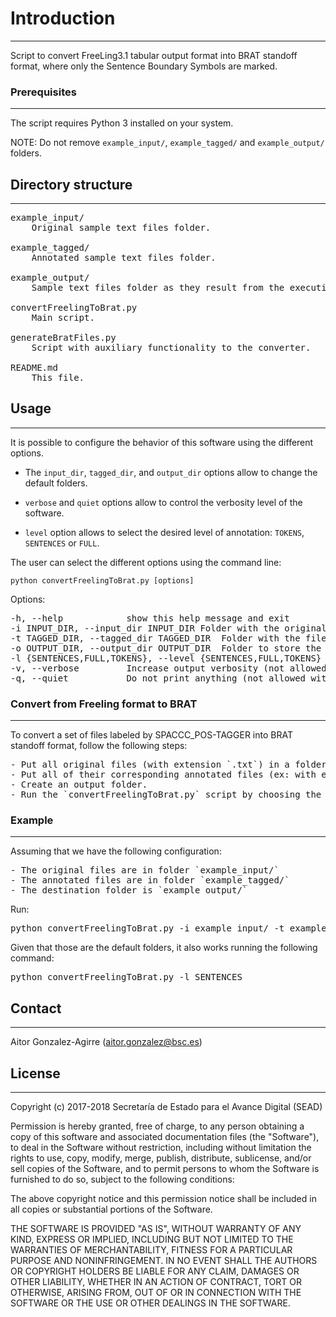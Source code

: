 # Introduction
------------

Script to convert FreeLing3.1 tabular output format into BRAT standoff format, where only the Sentence Boundary Symbols are marked.


### Prerequisites
------------

The script requires Python 3 installed on your system.

NOTE: Do not remove `example_input/`, `example_tagged/` and `example_output/` folders.


## Directory structure
------------

<pre>
example_input/
	Original sample text files folder. 

example_tagged/
	Annotated sample text files folder.

example_output/
	Sample text files folder as they result from the execution of the script `convertFreelingToBrat.py`.

convertFreelingToBrat.py
	Main script.

generateBratFiles.py
	Script with auxiliary functionality to the converter.

README.md
	This file.
</pre>



## Usage
------------

It is possible to configure the behavior of this software using the different options.

  - The `input_dir`, `tagged_dir`, and `output_dir` options allow to change the default folders.
  
  - `verbose` and `quiet` options allow to control the verbosity level of the software.
  
  - `level` option allows to select the desired level of annotation: `TOKENS`, `SENTENCES` 
or `FULL`.


The user can select the different options using the command line:

	python convertFreelingToBrat.py [options] 

Options:
<pre>
-h, --help            show this help message and exit
-i INPUT_DIR, --input_dir INPUT_DIR	Folder with the original text files
-t TAGGED_DIR, --tagged_dir TAGGED_DIR	Folder with the files annotated by Freeling
-o OUTPUT_DIR, --output_dir OUTPUT_DIR	Folder to store the output files in BRAT standoff format
-l {SENTENCES,FULL,TOKENS}, --level {SENTENCES,FULL,TOKENS}	Annotation level
-v, --verbose         Increase output verbosity (not allowed with argument -q/--quiet)
-q, --quiet           Do not print anything (not allowed with argument -v/--verbose)
</pre>


### Convert from Freeling format to BRAT
------------

To convert a set of files labeled by SPACCC_POS-TAGGER into BRAT standoff format, follow the following steps:
<pre>
- Put all original files (with extension `.txt`) in a folder.
- Put all of their corresponding annotated files (ex: with extension `.txt_tagged`) in another folder.
- Create an output folder.
- Run the `convertFreelingToBrat.py` script by choosing the FULL annotation level.
</pre>


### Example
------------
Assuming that we have the following configuration:

<pre>
- The original files are in folder `example_input/`
- The annotated files are in folder `example_tagged/`
- The destination folder is `example_output/`
</pre>

Run:

<pre>
python convertFreelingToBrat.py -i example_input/ -t example_tagged/ -o example_output/ -l SENTENCES
</pre>

Given that those are the default folders, it also works running the following command:

<pre>
python convertFreelingToBrat.py -l SENTENCES
</pre>



## Contact
------

Aitor Gonzalez-Agirre (aitor.gonzalez@bsc.es)


## License
-------

Copyright (c) 2017-2018 Secretaría de Estado para el Avance Digital (SEAD)

Permission is hereby granted, free of charge, to any person obtaining a copy of this software and associated documentation files (the "Software"), to deal in the Software without restriction, including without limitation the rights to use, copy, modify, merge, publish, distribute, sublicense, and/or sell copies of the Software, and to permit persons to whom the Software is furnished to do so, subject to the following conditions:

The above copyright notice and this permission notice shall be included in all copies or substantial portions of the Software.

THE SOFTWARE IS PROVIDED "AS IS", WITHOUT WARRANTY OF ANY KIND, EXPRESS OR IMPLIED, INCLUDING BUT NOT LIMITED TO THE WARRANTIES OF MERCHANTABILITY, FITNESS FOR A PARTICULAR PURPOSE AND NONINFRINGEMENT. IN NO EVENT SHALL THE AUTHORS OR COPYRIGHT HOLDERS BE LIABLE FOR ANY CLAIM, DAMAGES OR OTHER LIABILITY, WHETHER IN AN ACTION OF CONTRACT, TORT OR OTHERWISE, ARISING FROM, OUT OF OR IN CONNECTION WITH THE SOFTWARE OR THE USE OR OTHER DEALINGS IN THE SOFTWARE.
